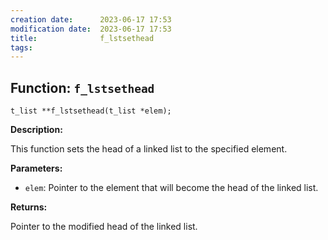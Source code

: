 ```yaml
---
creation date:		2023-06-17 17:53
modification date:	2023-06-17 17:53
title: 				f_lstsethead
tags:
---
```

## Function: `f_lstsethead`

`t_list **f_lstsethead(t_list *elem);`

**Description:**

This function sets the head of a linked list to the specified element.

**Parameters:**

- `elem`: Pointer to the element that will become the head of the linked list.

**Returns:**

Pointer to the modified head of the linked list.